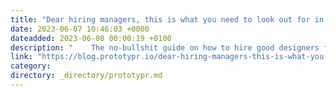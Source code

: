 ```yaml
---
title: "Dear hiring managers, this is what you need to look out for in designers."
date: 2023-06-07 10:46:03 +0000
dateadded: 2023-06-08 00:00:19 +0100
description: "    The no-bullshit guide on how to hire good designers for your organisation  Continue reading on Prototypr »  "
link: "https://blog.prototypr.io/dear-hiring-managers-this-is-what-you-need-to-look-out-for-in-designers-fcde60690a44?source=rss----eb297ea1161a---4"
category:
directory: _directory/prototypr.md
---
```

